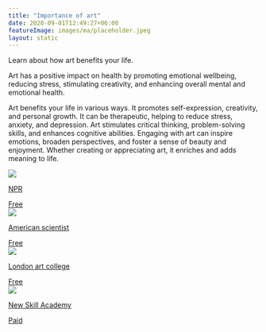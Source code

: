 ```yaml
---
title: "Importance of art"
date: 2020-09-01T12:49:27+06:00
featureImage: images/ma/placeholder.jpeg
layout: static
---
```


Learn about how art benefits your life.

Art has a positive impact on health by promoting emotional wellbeing, reducing stress, stimulating creativity, and enhancing overall mental and emotional health.

Art benefits your life in various ways. It promotes self-expression, creativity, and personal growth. It can be therapeutic, helping to reduce stress, anxiety, and depression. Art stimulates critical thinking, problem-solving skills, and enhances cognitive abilities. Engaging with art can inspire emotions, broaden perspectives, and foster a sense of beauty and enjoyment. Whether creating or appreciating art, it enriches and adds meaning to life.

<a class="ma-link" href="https://www.npr.org/2019/12/30/792439555/making-art-is-good-for-your-health-heres-how-to-start-a-habit"><div class="ma-card"><div class="ma-icon"><img src ="/images/icon-check.png"/></div><div class="ma-name"><p>NPR</p></div><div class="ma-paid-text"><span>Free</span></div></div></a><a class="ma-link" href="https://www.americanscientist.org/article/how-art-can-heal"><div class="ma-card"><div class="ma-icon"><img src ="/images/icon-check.png"/></div><div class="ma-name"><p>American scientist</p></div><div class="ma-paid-text"><span>Free </span></div></div></a><a class="ma-link" href="https://www.londonartcollege.co.uk/art-courses/"><div class="ma-card"><div class="ma-icon"><img src ="/images/icon-check.png"/></div><div class="ma-name"><p>London art college</p></div><div class="ma-paid-text"><span>Free </span></div></div></a><a class="ma-link" href="https://www.awin1.com/cread.php?awinmid=31125&awinaffid=1198638&ued=https%3A%2F%2Fnewskillsacademy.com%2F"><div class="ma-card"><div class="ma-icon"><img src ="/images/icon-pound.png"/></div><div class="ma-name"><p>New Skill Academy</p></div><div class="ma-paid-text"><span>Paid</span></div></div></a>  

<br/><br/>






